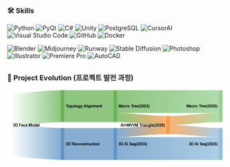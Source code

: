 ### 🛠️ Skills

![Python](https://img.shields.io/badge/Python-0969da?style=flat-square&logo=python&logoColor=white) ![PyQt](https://img.shields.io/badge/PyQt-0969da?style=flat-square&logo=python&logoColor=white) ![C#](https://img.shields.io/badge/C%23-0969da?style=flat-square&logo=csharp&logoColor=white) ![Unity](https://img.shields.io/badge/Unity-6298F6?style=flat-square&logo=unity&logoColor=white) ![PostgreSQL](https://img.shields.io/badge/PostgreSQL-6298F6?style=flat-square&logo=postgresql&logoColor=white) ![CursorAI](https://img.shields.io/badge/Cursor%20AI-0969da?style=flat-square&logo=Cursor%20AI&logoColor=white) ![Visual Studio Code](https://img.shields.io/badge/VS%20Code-0969da?style=flat-square&logo=visualstudiocode&logoColor=white) ![GitHub](https://img.shields.io/badge/GitHub-0969da?style=flat-square&logo=github&logoColor=white) ![Docker](https://img.shields.io/badge/Docker-6298F6?style=flat-square&logo=docker&logoColor=white) 

![Blender](https://img.shields.io/badge/Blender-7B51BA?style=flat-square&logo=blender&logoColor=white) ![Midjourney](https://img.shields.io/badge/Midjourney-7B51BA?style=flat-square) ![Runway](https://img.shields.io/badge/Runway-918EDB?style=flat-square&logo=Runway&logoColor=white) ![Stable Diffusion](https://img.shields.io/badge/StableDiffusion-918EDB?style=flat-square&logo=stable-diffusion&logoColor=white) ![Photoshop](https://img.shields.io/badge/Photoshop-918EDB?style=flat-square&logo=adobephotoshop&logoColor=white) ![Illustrator](https://img.shields.io/badge/Illustrator-918EDB?style=flat-square&logo=adobeillustrator&logoColor=white) ![Premiere Pro](https://img.shields.io/badge/Premiere_Pro-918EDB?style=flat-square&logo=adobepremierepro&logoColor=white) ![AutoCAD](https://img.shields.io/badge/AutoCAD-918EDB?style=flat-square&logo=autocad&logoColor=white) 

## 

### 🌱 Project Evolution (프로젝트 발전 과정)

![Sankey Diagram](images/sankey.png)

<!--
**aoiupen/aoiupen** is a  _special_ ✨ repository because its `README.md` (this file) appears on your GitHub profile.
👋✨
Here are some ideas to get you started:

- 🔭 I’m currently working on ...
- 🌱 I’m currently learning ...
- 👯 I’m looking to collaborate on ...
- 🤔 I’m looking for help with ...
- 💬 Ask me about ...
- 📫 How to reach me: ...
- 😄 Pronouns: ...
- ⚡ Fun fact: ...
-->
